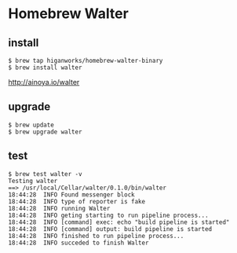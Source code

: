# Homebrew Walter

## install

```
$ brew tap higanworks/homebrew-walter-binary
$ brew install walter
```
http://ainoya.io/walter

## upgrade

```
$ brew update
$ brew upgrade walter
```

## test

```
$ brew test walter -v
Testing walter
==> /usr/local/Cellar/walter/0.1.0/bin/walter
18:44:28  INFO Found messenger block
18:44:28  INFO type of reporter is fake
18:44:28  INFO running Walter
18:44:28  INFO geting starting to run pipeline process...
18:44:28  INFO [command] exec: echo "build pipeline is started"
18:44:28  INFO [command] output: build pipeline is started
18:44:28  INFO finished to run pipeline process...
18:44:28  INFO succeded to finish Walter
```
